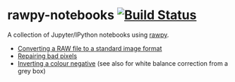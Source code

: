 # rawpy-notebooks [![Build Status](https://travis-ci.org/neothemachine/rawpy-notebooks.svg?branch=master)](https://travis-ci.org/neothemachine/rawpy-notebooks)

A collection of Jupyter/IPython notebooks using [rawpy](https://github.com/neothemachine/rawpy).

- [Converting a RAW file to a standard image format](http://nbviewer.jupyter.org/github/neothemachine/rawpy-notebooks/blob/master/simple-convert/simple-convert.ipynb)
- [Repairing bad pixels](http://nbviewer.jupyter.org/github/neothemachine/rawpy-notebooks/blob/master/bad-pixel-repair/bad-pixel-repair.ipynb)
- [Inverting a colour negative](http://nbviewer.jupyter.org/github/neothemachine/rawpy-notebooks/blob/master/colour-negative/colour-negative.ipynb) (see also for white balance correction from a grey box)